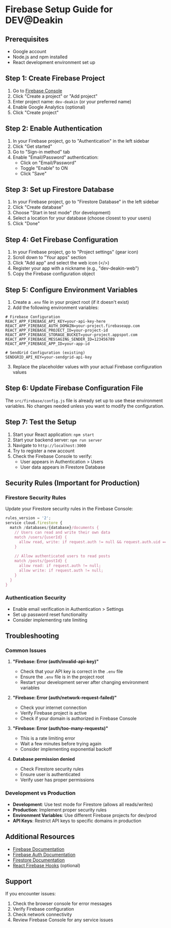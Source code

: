 # Firebase Setup Guide for DEV@Deakin

## Prerequisites
- Google account
- Node.js and npm installed
- React development environment set up

## Step 1: Create Firebase Project

1. Go to [Firebase Console](https://console.firebase.google.com/)
2. Click "Create a project" or "Add project"
3. Enter project name: `dev-deakin` (or your preferred name)
4. Enable Google Analytics (optional)
5. Click "Create project"

## Step 2: Enable Authentication

1. In your Firebase project, go to "Authentication" in the left sidebar
2. Click "Get started"
3. Go to "Sign-in method" tab
4. Enable "Email/Password" authentication:
   - Click on "Email/Password"
   - Toggle "Enable" to ON
   - Click "Save"

## Step 3: Set up Firestore Database

1. In your Firebase project, go to "Firestore Database" in the left sidebar
2. Click "Create database"
3. Choose "Start in test mode" (for development)
4. Select a location for your database (choose closest to your users)
5. Click "Done"

## Step 4: Get Firebase Configuration

1. In your Firebase project, go to "Project settings" (gear icon)
2. Scroll down to "Your apps" section
3. Click "Add app" and select the web icon (</>)
4. Register your app with a nickname (e.g., "dev-deakin-web")
5. Copy the Firebase configuration object

## Step 5: Configure Environment Variables

1. Create a `.env` file in your project root (if it doesn't exist)
2. Add the following environment variables:

```env
# Firebase Configuration
REACT_APP_FIREBASE_API_KEY=your-api-key-here
REACT_APP_FIREBASE_AUTH_DOMAIN=your-project.firebaseapp.com
REACT_APP_FIREBASE_PROJECT_ID=your-project-id
REACT_APP_FIREBASE_STORAGE_BUCKET=your-project.appspot.com
REACT_APP_FIREBASE_MESSAGING_SENDER_ID=123456789
REACT_APP_FIREBASE_APP_ID=your-app-id

# SendGrid Configuration (existing)
SENDGRID_API_KEY=your-sendgrid-api-key
```

3. Replace the placeholder values with your actual Firebase configuration values

## Step 6: Update Firebase Configuration File

The `src/firebase/config.js` file is already set up to use these environment variables. No changes needed unless you want to modify the configuration.

## Step 7: Test the Setup

1. Start your React application: `npm start`
2. Start your backend server: `npm run server`
3. Navigate to `http://localhost:3000`
4. Try to register a new account
5. Check the Firebase Console to verify:
   - User appears in Authentication > Users
   - User data appears in Firestore Database

## Security Rules (Important for Production)

### Firestore Security Rules
Update your Firestore security rules in the Firebase Console:

```javascript
rules_version = '2';
service cloud.firestore {
  match /databases/{database}/documents {
    // Users can read and write their own data
    match /users/{userId} {
      allow read, write: if request.auth != null && request.auth.uid == userId;
    }
    
    // Allow authenticated users to read posts
    match /posts/{postId} {
      allow read: if request.auth != null;
      allow write: if request.auth != null;
    }
  }
}
```

### Authentication Security
- Enable email verification in Authentication > Settings
- Set up password reset functionality
- Consider implementing rate limiting

## Troubleshooting

### Common Issues

1. **"Firebase: Error (auth/invalid-api-key)"**
   - Check that your API key is correct in the `.env` file
   - Ensure the `.env` file is in the project root
   - Restart your development server after changing environment variables

2. **"Firebase: Error (auth/network-request-failed)"**
   - Check your internet connection
   - Verify Firebase project is active
   - Check if your domain is authorized in Firebase Console

3. **"Firebase: Error (auth/too-many-requests)"**
   - This is a rate limiting error
   - Wait a few minutes before trying again
   - Consider implementing exponential backoff

4. **Database permission denied**
   - Check Firestore security rules
   - Ensure user is authenticated
   - Verify user has proper permissions

### Development vs Production

- **Development**: Use test mode for Firestore (allows all reads/writes)
- **Production**: Implement proper security rules
- **Environment Variables**: Use different Firebase projects for dev/prod
- **API Keys**: Restrict API keys to specific domains in production

## Additional Resources

- [Firebase Documentation](https://firebase.google.com/docs)
- [Firebase Auth Documentation](https://firebase.google.com/docs/auth)
- [Firestore Documentation](https://firebase.google.com/docs/firestore)
- [React Firebase Hooks](https://github.com/CSFrequency/react-firebase-hooks) (optional)

## Support

If you encounter issues:
1. Check the browser console for error messages
2. Verify Firebase configuration
3. Check network connectivity
4. Review Firebase Console for any service issues
